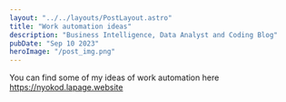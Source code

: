 ```yaml
---
layout: "../../layouts/PostLayout.astro"
title: "Work automation ideas"
description: "Business Intelligence, Data Analyst and Coding Blog"
pubDate: "Sep 10 2023"
heroImage: "/post_img.png"
---
```


You can find some of my ideas of work automation here https://nyokod.lapage.website